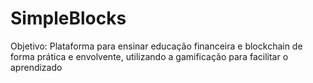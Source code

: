 <h1>SimpleBlocks</h1>
<p>Objetivo: Plataforma para ensinar educação financeira e blockchain de forma prática e envolvente, utilizando a gamificação para facilitar o aprendizado</p>
